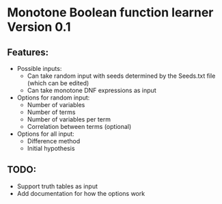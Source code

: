 # Monotone Boolean function learner Version 0.1

## Features:
* Possible inputs:
	+ Can take random input with seeds determined by the Seeds.txt file (which can be edited)
	+ Can take monotone DNF expressions as input
* Options for random input:
	+ Number of variables
	+ Number of terms
	+ Number of variables per term
	+ Correlation between terms (optional)
* Options for all input:
	+ Difference method
	+ Initial hypothesis

## TODO:
* Support truth tables as input
* Add documentation for how the options work